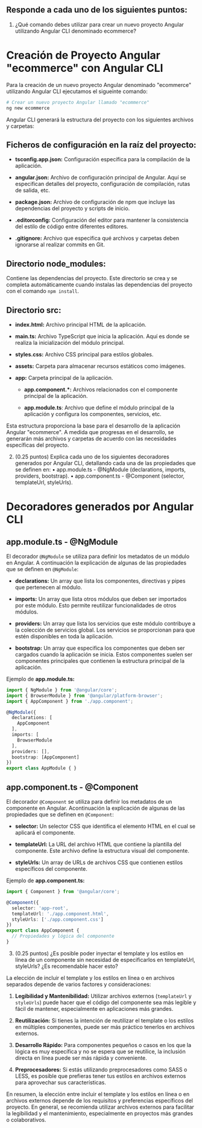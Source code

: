 ## Responde a cada uno de los siguientes puntos:


1. ¿Qué comando debes utilizar para crear un nuevo proyecto Angular utilizando Angular CLI denominado ecommerce? 

# Creación de Proyecto Angular "ecommerce" con Angular CLI

Para la creación de un nuevo proyecto Angular denominado "ecommerce" utilizando Angular CLI ejecutamos el sigueinte comando:

```bash
# Crear un nuevo proyecto Angular llamado "ecommerce"
ng new ecommerce
```

Angular CLI generará la estructura del proyecto con los siguientes archivos y carpetas:

## Ficheros de configuración en la raíz del proyecto:
+ **tsconfig.app.json:** Configuración específica para la compilación de la aplicación.

+ **angular.json:** Archivo de configuración principal de Angular. Aquí se especifican detalles del proyecto, configuración de compilación, rutas de salida, etc.

+ **package.json:** Archivo de configuración de npm que incluye las dependencias del proyecto y scripts de inicio.

+ **.editorconfig:** Configuración del editor para mantener la consistencia del estilo de código entre diferentes editores.

+ **.gitignore:** Archivo que especifica qué archivos y carpetas deben ignorarse al realizar commits en Git.

## Directorio node_modules:
Contiene las dependencias del proyecto. Este directorio se crea y se completa automáticamente cuando instalas las dependencias del proyecto con el comando `npm install`.

## Directorio src:

+ **index.html:** Archivo principal HTML de la aplicación.

+ **main.ts:** Archivo TypeScript que inicia la aplicación. Aquí es donde se realiza la inicialización del módulo principal.

+ **styles.css:** Archivo CSS principal para estilos globales.

+ **assets:** Carpeta para almacenar recursos estáticos como imágenes.

+ **app:** Carpeta principal de la aplicación.

    + **app.component.*:** Archivos relacionados con el componente principal de la aplicación.

    + **app.module.ts**: Archivo que define el módulo principal de la aplicación y configura los componentes, servicios, etc.

Esta estructura proporciona la base para el desarrollo de la aplicación Angular "ecommerce". A medida que progresas en el desarrollo, se generarán más archivos y carpetas de acuerdo con las necesidades específicas del proyecto.



2. (0.25 puntos) Explica cada uno de los siguientes decoradores generados por Angular CLI, detallando cada una de las propiedades que se definen en:
• app.module.ts - @NgModule (declarations, imports,
providers, bootstrap).
• app.component.ts - @Component (selector, templateUrl,
styleUrls).

# Decoradores generados por Angular CLI

## app.module.ts - @NgModule

El decorador `@NgModule` se utiliza para definir los metadatos de un módulo en Angular. A continuación la explicación de algunas de las propiedades que se definen en `@NgModule`:

+ **declarations:** Un array que lista los componentes, directivas y pipes que pertenecen al módulo.

+ **imports:** Un array que lista otros módulos que deben ser importados por este módulo. Esto permite reutilizar funcionalidades de otros módulos.

+ **providers:** Un array que lista los servicios que este módulo contribuye a la colección de servicios global. Los servicios se proporcionan para que estén disponibles en toda la aplicación.

+ **bootstrap:** Un array que especifica los componentes que deben ser cargados cuando la aplicación se inicia. Estos componentes suelen ser componentes principales que contienen la estructura principal de la aplicación.

Ejemplo de **app.module.ts:**
```typescript
import { NgModule } from '@angular/core';
import { BrowserModule } from '@angular/platform-browser';
import { AppComponent } from './app.component';

@NgModule({
  declarations: [
    AppComponent
  ],
  imports: [
    BrowserModule
  ],
  providers: [],
  bootstrap: [AppComponent]
})
export class AppModule { }

```

## app.component.ts - @Component

El decorador `@Component` se utiliza para definir los metadatos de un componente en Angular. Acontinuación la explicación de algunas de las propiedades que se definen en `@Component`:

+ **selector:** Un selector CSS que identifica el elemento HTML en el cual se aplicará el componente.

+ **templateUrl:** La URL del archivo HTML que contiene la plantilla del componente. Este archivo define la estructura visual del componente.

+ **styleUrls:** Un array de URLs de archivos CSS que contienen estilos específicos del componente.

Ejemplo de **app.component.ts:**
```typescript
import { Component } from '@angular/core';

@Component({
  selector: 'app-root',
  templateUrl: './app.component.html',
  styleUrls: ['./app.component.css']
})
export class AppComponent {
  // Propiedades y lógica del componente
}
```

3. (0.25 puntos) ¿Es posible poder inyectar el template y los estilos en línea de un componente sin necesidad de especificarlos en templateUrl, styleUrls? ¿Es recomendable hacer esto?

La elección de incluir el template y los estilos en línea o en archivos separados depende de varios factores y consideraciones:

1. **Legibilidad y Mantenibilidad:** Utilizar archivos externos (`templateUrl` y `styleUrls`) puede hacer que el código del componente sea más legible y fácil de mantener, especialmente en aplicaciones más grandes.

2. **Reutilización:** Si tienes la intención de reutilizar el template o los estilos en múltiples componentes, puede ser más práctico tenerlos en archivos externos.

3. **Desarrollo Rápido:** Para componentes pequeños o casos en los que la lógica es muy específica y no se espera que se reutilice, la inclusión directa en línea puede ser más rápida y conveniente.

4. **Preprocesadores:** Si estás utilizando preprocesadores como SASS o LESS, es posible que prefieras tener tus estilos en archivos externos para aprovechar sus características.

En resumen, la elección entre incluir el template y los estilos en línea o en archivos externos depende de los requisitos y preferencias específicos del proyecto. En general, se recomienda utilizar archivos externos para facilitar la legibilidad y el mantenimiento, especialmente en proyectos más grandes o colaborativos.